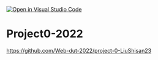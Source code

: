 [![Open in Visual Studio Code](https://classroom.github.com/assets/open-in-vscode-f059dc9a6f8d3a56e377f745f24479a46679e63a5d9fe6f495e02850cd0d8118.svg)](https://classroom.github.com/online_ide?assignment_repo_id=7313582&assignment_repo_type=AssignmentRepo)
# Project0-2022
https://github.com/Web-dut-2022/project-0-LiuShisan23
